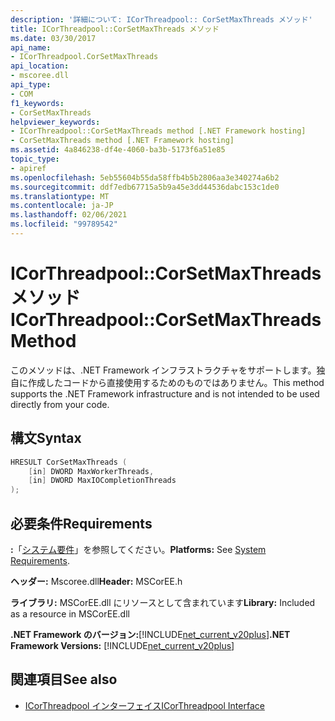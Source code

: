 ```yaml
---
description: '詳細について: ICorThreadpool:: CorSetMaxThreads メソッド'
title: ICorThreadpool::CorSetMaxThreads メソッド
ms.date: 03/30/2017
api_name:
- ICorThreadpool.CorSetMaxThreads
api_location:
- mscoree.dll
api_type:
- COM
f1_keywords:
- CorSetMaxThreads
helpviewer_keywords:
- ICorThreadpool::CorSetMaxThreads method [.NET Framework hosting]
- CorSetMaxThreads method [.NET Framework hosting]
ms.assetid: 4a846238-df4e-4060-ba3b-5173f6a51e85
topic_type:
- apiref
ms.openlocfilehash: 5eb55604b55da58ffb4b5b2806aa3e340274a6b2
ms.sourcegitcommit: ddf7edb67715a5b9a45e3dd44536dabc153c1de0
ms.translationtype: MT
ms.contentlocale: ja-JP
ms.lasthandoff: 02/06/2021
ms.locfileid: "99789542"
---
```

# <a name="icorthreadpoolcorsetmaxthreads-method"></a><span data-ttu-id="8af4c-103">ICorThreadpool::CorSetMaxThreads メソッド</span><span class="sxs-lookup"><span data-stu-id="8af4c-103">ICorThreadpool::CorSetMaxThreads Method</span></span>

<span data-ttu-id="8af4c-104">このメソッドは、.NET Framework インフラストラクチャをサポートします。独自に作成したコードから直接使用するためのものではありません。</span><span class="sxs-lookup"><span data-stu-id="8af4c-104">This method supports the .NET Framework infrastructure and is not intended to be used directly from your code.</span></span>  
  
## <a name="syntax"></a><span data-ttu-id="8af4c-105">構文</span><span class="sxs-lookup"><span data-stu-id="8af4c-105">Syntax</span></span>  
  
```cpp  
HRESULT CorSetMaxThreads (  
    [in] DWORD MaxWorkerThreads,  
    [in] DWORD MaxIOCompletionThreads  
);  
```  
  
## <a name="requirements"></a><span data-ttu-id="8af4c-106">必要条件</span><span class="sxs-lookup"><span data-stu-id="8af4c-106">Requirements</span></span>  

 <span data-ttu-id="8af4c-107">**:**「[システム要件](../../get-started/system-requirements.md)」を参照してください。</span><span class="sxs-lookup"><span data-stu-id="8af4c-107">**Platforms:** See [System Requirements](../../get-started/system-requirements.md).</span></span>  
  
 <span data-ttu-id="8af4c-108">**ヘッダー:** Mscoree.dll</span><span class="sxs-lookup"><span data-stu-id="8af4c-108">**Header:** MSCorEE.h</span></span>  
  
 <span data-ttu-id="8af4c-109">**ライブラリ:** MSCorEE.dll にリソースとして含まれています</span><span class="sxs-lookup"><span data-stu-id="8af4c-109">**Library:** Included as a resource in MSCorEE.dll</span></span>  
  
 <span data-ttu-id="8af4c-110">**.NET Framework のバージョン:**[!INCLUDE[net_current_v20plus](../../../../includes/net-current-v20plus-md.md)]</span><span class="sxs-lookup"><span data-stu-id="8af4c-110">**.NET Framework Versions:** [!INCLUDE[net_current_v20plus](../../../../includes/net-current-v20plus-md.md)]</span></span>  
  
## <a name="see-also"></a><span data-ttu-id="8af4c-111">関連項目</span><span class="sxs-lookup"><span data-stu-id="8af4c-111">See also</span></span>

- [<span data-ttu-id="8af4c-112">ICorThreadpool インターフェイス</span><span class="sxs-lookup"><span data-stu-id="8af4c-112">ICorThreadpool Interface</span></span>](icorthreadpool-interface.md)
